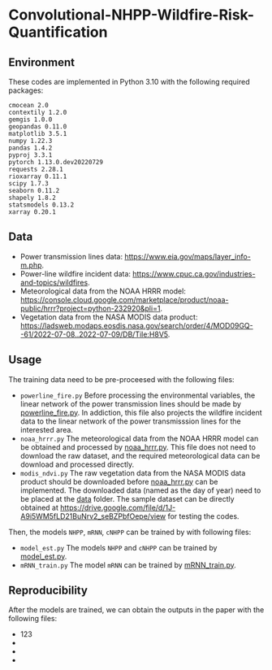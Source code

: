 # Convolutional-NHPP-Wildfire-Risk-Quantification
## Environment
These codes are implemented in Python 3.10 with the following required packages:
```
cmocean 2.0
contextily 1.2.0
gemgis 1.0.0
geopandas 0.11.0
matplotlib 3.5.1 
numpy 1.22.3
pandas 1.4.2
pyproj 3.3.1
pytorch 1.13.0.dev20220729
requests 2.28.1
rioxarray 0.11.1
scipy 1.7.3 
seaborn 0.11.2
shapely 1.8.2
statsmodels 0.13.2
xarray 0.20.1
```
## Data 
- Power transmission lines data: https://www.eia.gov/maps/layer_info-m.php.
- Power-line wildfire incident data: https://www.cpuc.ca.gov/industries-and-topics/wildfires.
- Meteorological data from the NOAA HRRR model: https://console.cloud.google.com/marketplace/product/noaa-public/hrrr?project=python-232920&pli=1.
- Vegetation data from the NASA MODIS data product: https://ladsweb.modaps.eosdis.nasa.gov/search/order/4/MOD09GQ--61/2022-07-08..2022-07-09/DB/Tile:H8V5.
## Usage
The training data need to be pre-proceesed with the following files:
- ```powerline_fire.py``` Before processing the environmental variables, the linear network of the power transmission lines should be made by [powerline_fire.py](https://github.com/paper-review111/Convolutional-NHPP-Wildfire-Risk-Quantification/blob/main/powerline_fire.py). In addiction, this file also projects the wildfire incident data to the linear network of the power transmisssion lines for the interested area.
- ```noaa_hrrr.py``` The meteorological data from the NOAA HRRR model can be obtained and processed by [noaa_hrrr.py](https://github.com/paper-review111/Convolutional-NHPP-Wildfire-Risk-Quantification-for-Power-Transmission-Lines/blob/main/noaa_hrrr.py). This file does not need to download the raw dataset, and the required meteorological data can be download and processed directly. 
- ```modis_ndvi.py``` The raw vegetation data from the NASA MODIS data product should be downloaded before [noaa_hrrr.py](https://github.com/paper-review111/Convolutional-NHPP-Wildfire-Risk-Quantification-for-Power-Transmission-Lines/blob/main/noaa_hrrr.py) can be implemented. The downloaded data  (named as the day of year) need to be placed at the [data](https://github.com/paper-review111/Convolutional-NHPP-Wildfire-Risk-Quantification/tree/main/data) folder. The sample dataset can be directly obtained at https://drive.google.com/file/d/1J-A9i5WM5fLD21BuNrv2_seBZPbfOepe/view for testing the codes.

Then, the models $\texttt{NHPP}$, $\texttt{mRNN}$, $\texttt{cNHPP}$ can be trained by with following files:
- ```model_est.py``` The models $\texttt{NHPP}$ and $\texttt{cNHPP}$ can be trained by [model_est.py](https://github.com/paper-review111/Convolutional-NHPP-Wildfire-Risk-Quantification/blob/main/powerline_fire.py).
- ```mRNN_train.py``` The model $\texttt{mRNN}$ can be trained by [mRNN_train.py](https://github.com/paper-review111/Convolutional-NHPP-Wildfire-Risk-Quantification/blob/main/powerline_fire.py).

## Reproducibility
After the models are trained, we can obtain the outputs in the paper with the following files:
- 123
-
-
-
